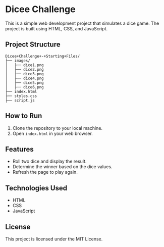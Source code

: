 # Dicee Challenge

This is a simple web development project that simulates a dice game. The project is built using HTML, CSS, and JavaScript.

## Project Structure

```
Dicee+Challenge+-+Starting+Files/
├── images/
│   ├── dice1.png
│   ├── dice2.png
│   ├── dice3.png
│   ├── dice4.png
│   ├── dice5.png
│   ├── dice6.png
├── index.html
├── styles.css
├── script.js
```

## How to Run

1. Clone the repository to your local machine.
2. Open `index.html` in your web browser.

## Features

- Roll two dice and display the result.
- Determine the winner based on the dice values.
- Refresh the page to play again.

## Technologies Used

- HTML
- CSS
- JavaScript

## License

This project is licensed under the MIT License.